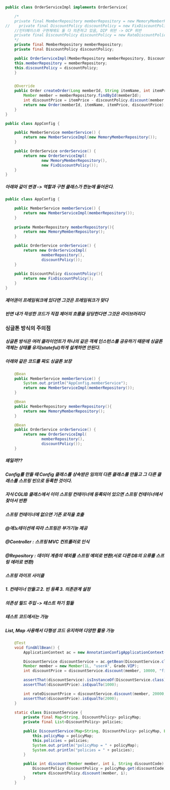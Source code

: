 ```java
public class OrderServiceImpl implements OrderService{

	/*
    private final MemberRepository memberRepository = new MemoryMemberRepository();
//    private final DiscountPolicy discountPolicy = new FixDiscountPolicy();
    //인터페이스와 구현체에도 둘 다 의존하고 있음, DIP 위반 -> OCP 위반
    private final DiscountPolicy discountPolicy = new RateDiscountPolicy();
	*/
	private final MemberRepository memberRepository;
    private final DiscountPolicy discountPolicy;

	public OrderServiceImpl(MemberRepository memberRepository, DiscountPolicy discountPolicy) {
	this.memberRepository = memberRepository;
	this.discountPolicy = discountPolicy;
	}


    @Override
    public Order createOrder(Long memberId, String itemName, int itemPrice) {
        Member member = memberRepository.findById(memberId);
        int discountPrice = itemPrice - discountPolicy.discount(member, itemPrice);
        return new Order(memberId, itemName, itemPrice, discountPrice);
    }
}
```
```java
public class AppConfig {

    public MemberService memberService() {
        return new MemberServiceImpl(new MemoryMemberRepository());
    }

    public OrderService orderService() {
        return new OrderServiceImpl(
                new MemoryMemberRepository(),
                new FixDiscountPolicy());
    }
}
```
##### 아래와 같이 변경 -> 역할과 구현 클래스가 한눈에 들어온다.
```java
public class AppConfig {

    public MemberService memberService() {
        return new MemberServiceImpl(memberRepository());
    }
    
    private MemberRepository memberRepository(){
        return new MemoryMemberRepository();
    }

    public OrderService orderService() {
        return new OrderServiceImpl(
                memberRepository(),
                discountPolicy());
    }
    
    public DiscountPolicy discountPolicy(){
        return new FixDiscountPolicy();
    }
}
```

##### 제어권이 프레임워크에 있다면 그것은 프레임워크가 맞다
##### 반면 내가 작성한 코드가 직접 제어의 흐름을 담당한다면 그것은 라이브러리다

### 싱글톤 방식의 주의점
##### 싱글톤 방식은 여러 클라이언트가 하나의 같은 객체 인스턴스를 공유하기 때문에 싱글톤 객체는 상태를 유지(stateful)하게 설계하면 안된다.

##### 아래와 같은 코드를 짜도 싱글톤 보장
```java
    @Bean
    public MemberService memberService() {
        System.out.println("AppConfig.memberService");
        return new MemberServiceImpl(memberRepository());
    }

    @Bean
    public MemberRepository memberRepository(){
        return new MemoryMemberRepository();
    }

    @Bean
    public OrderService orderService() {
        return new OrderServiceImpl(
                memberRepository(),
                discountPolicy());
    }
```

##### 왜일까??
##### Config를 만들 때 Config 클래스를 상속받은 임의의 다른 클래스를 만들고 그 다른 클래스를 스프링 빈으로 등록한 것이다.
##### 자식 CGLIB 클래스에서 이미 스프링 컨테이너에 등록되어 있으면 스프링 컨테이너에서 찾아서 반환
##### 스프링 컨테이너에 없으면 기존 로직을 호출

##### @애노테이션에 따라 스프링은 부가기능 제공
##### @Controller : 스프링 MVC 컨트롤러로 인식
##### @Repository : 데이터 계층의 예외를 스프링 예외로 변환(서로 다른 DB의 오류를 스프링 에러로 변환)

##### 스프링 라이프 사이클
##### 1. 컨테이너 만들고 2. 빈 등록 3. 의존관계 설정

##### 의존성 필드 주입 -> 테스트 하기 힘듦
##### 테스트 코드에서는 가능

##### List, Map 사용해서 다형성 코드 유지하며 다양한 활용 가능
```java
    @Test
    void findAllBean() {
        ApplicationContext ac = new AnnotationConfigApplicationContext(AutoAppConfig.class, DiscountService.class);

        DiscountService discountService = ac.getBean(DiscountService.class);
        Member member = new Member(1L, "userA", Grade.VIP);
        int discountPrice = discountService.discount(member, 10000, "fixDiscountPolicy");

        assertThat(discountService).isInstanceOf(DiscountService.class);
        assertThat(discountPrice).isEqualTo(1000);

        int rateDiscountPrice = discountService.discount(member, 20000, "rateDiscountPolicy");
        assertThat(discountPrice).isEqualTo(2000);
    }
        
    static class DiscountService {
        private final Map<String, DiscountPolicy> policyMap;
        private final List<DiscountPolicy> policies;

        public DiscountService(Map<String, DiscountPolicy> policyMap, List<DiscountPolicy> policies) {
            this.policyMap = policyMap;
            this.policies = policies;
            System.out.println("policyMap = " + policyMap);
            System.out.println("policies = " + policies);
        }

        public int discount(Member member, int i, String discountCode) {
            DiscountPolicy discountPolicy = policyMap.get(discountCode);
            return discountPolicy.discount(member, i);
        }
    }
```
